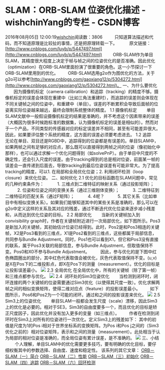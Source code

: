 # SLAM：ORB-SLAM  位姿优化描述 - wishchinYang的专栏 - CSDN博客
2016年08月05日 12:00:19[wishchin](https://me.csdn.net/wishchin)阅读数：3806
         只知道算法描述和代码，而不知道原理是比较扯的事情，还是把原理转载一下。
         原文链接： [http://www.cnblogs.com/luyb/p/5447497.html](http://www.cnblogs.com/luyb/p/5447497.html)
        ORB-SLAM作为单目SLAM，其精度很大程度上决定于帧与帧之间的位姿优化的是否准确。因此优化（optimization）在ORB-SLAM里面扮演了很重要的角色。这一小节探讨一下ORB-SLAM里用到的优化。
       ORB-SLAM选用g2o作为图优化的方法，关于g2o可以参考[http://www.cnblogs.com/gaoxiang12/p/5304272.html](http://www.cnblogs.com/gaoxiang12/p/5304272.html)。
一、为什么要优化
       因为摄像机标定（camera calibration）和追踪（tracking）的精度不够。摄像机标定的误差会体现在重建中（比如三角法重建时），而追踪的误差则会体现在不同关键帧之间的位姿中，和重建中（单目）。误差的不断累积会导致后面帧的位姿离实际位姿越来越远，最终会限制系统整体的精度。
1.1 摄像机标定
       单目SLAM文献中一般假设摄像机标定的结果是准确的，并不考虑这个因素带来的误差（大概因为很多时候跑标准的数据集，认为摄像机标定的误差是相似的）。然而对于一个产品，不同类型的传感器对应的标定误差并不相同，甚至有可能差异很大。因此，如果要评估整个系统的精度，这方面的误差必须要考虑进去。
1.2 追踪
       无论在单目、双目还是RGBD中，追踪得到的位姿都是有误差的。单目SLAM中，如果两帧之间有足够的对应点，那么既可以直接得到两帧之间的位姿（像初始化中那样），也可以通过求解一个优化问题得到（如solvePnP）。由于单目中尺度的不确定性，还会引入尺度的误差。由于tracking得到的总是相对位姿，前面某一帧的误差会一直传递到后面去，导致tracking到最后位姿误差有可能非常大。为了提高tracking的精度，可以1. 在局部和全局优化位姿；2. 利用闭环检测（loop closure）来优化位姿。
二、如何优化
2.1 优化的目标函数在SLAM问题中，常见的几种约束条件为：
          1. 三维点到二维特征的映射关系（通过投影矩阵）；
          2. 位姿和位姿之间的变换关系（通过三维刚体变换）；
          3. 二维特征到二维特征的匹配关系（通过F矩阵）；
          4. 4呢？
          5. 其它关系（比如单目中有相似变换关系）。如果我们能够知道其中的某些关系是准确的，那么可以在g2o中定义这样的关系及其对应的残差，通过不断迭代优化位姿来逐步减小残差和，从而达到优化位姿的目标。
2.2 局部优化
       当新的关键帧加入到convisibility graph时，作者在关键帧附近进行一次局部优化，如下图所示。Pos3是新加入的关键帧，其初始估计位姿已经得到。此时，Pos2是和Pos3相连的关键帧，X2是Pos3看到的三维点，X1是Pos2看到的三维点，这些都属于局部信息，共同参与Bundle Adjustment。同时，Pos1也可以看到X1，但它和Pos3没有直接的联系，属于Pos3关联的局部信息，参与Bundle Adjustment，但取值保持不变。Pos0和X0不参与Bundle
 Adjustment。
        因此，参与优化的是下图中红色椭圆圈出的部分，其中红色代表取值会被优化，灰色代表取值保持不变。(u,v)是X在Pos下的二维投影点，即X在Pos下的测量（measurement）。优化的目标是让投影误差最小。
![](http://images2015.cnblogs.com/blog/879417/201605/879417-20160529210611194-1582716555.png)
2.3 全局优化
在全局优化中，所有的关键帧（除了第一帧）和三维点都参与优化。
![](http://images2015.cnblogs.com/blog/879417/201605/879417-20160529213326803-2127938983.png)
2.4  闭环处的Sim3位姿优化
       当检测到闭环时，闭环连接的两个关键帧的位姿需要通过Sim3优化（以使得其尺度一致）。优化求解两帧之间的相似变换矩阵，使得二维对应点（feature）的投影误差最小。
       如下图所示，Pos6和Pos2为一个可能的闭环。通过和之间的投影误差来优化。
![](http://images2015.cnblogs.com/blog/879417/201605/879417-20160529224957272-216970690.png)
2.5 Sim3上的位姿优化
       单目SLAM一般都会发生尺度（scale）漂移，因此Sim3上的优化是必要的。相对于SE3，Sim3的自由度要多一个，而且优化的目标是矫正尺度因子，因此优化并没有加入更多的变量（如三维点）。
       作者在检测到闭环时在Sim3上对所有的位姿进行一次优化。定义Sim3上的残差如下：
其中的初值是尺度为1的Pos
 i相对于世界坐标系的变换矩阵。为Pos
 i和Pos j之间的（Sim3优化之前的）相对位姿矩阵，表示和之间的测量（measurement）。此处相当于认为局部的相对位姿是准确的，而全局位姿有累计误差，是不准确的。
![](http://images2015.cnblogs.com/blog/879417/201605/879417-20160529215938866-1973520058.png)
三、小结
        个人理解，单目SLAM中的优化需要更多技巧，要有明确的优化目标，要仔细权衡其中的参数选择、自由度、速度和稳定性。
该系列的其它文章：
[ORB－SLAM（一）简介](http://www.cnblogs.com/luyb/p/5215168.html)
[ORB－SLAM（二）性能](http://www.cnblogs.com/luyb/p/5240168.html)
[ORB－SLAM（三）初始化](http://www.cnblogs.com/luyb/p/5260785.html)
[ORB－SLAM（四）追踪](http://www.cnblogs.com/luyb/p/5357790.html)
[ORB－SLAM（六）回环检测](http://www.cnblogs.com/luyb/p/5599042.html%20)
﻿﻿
